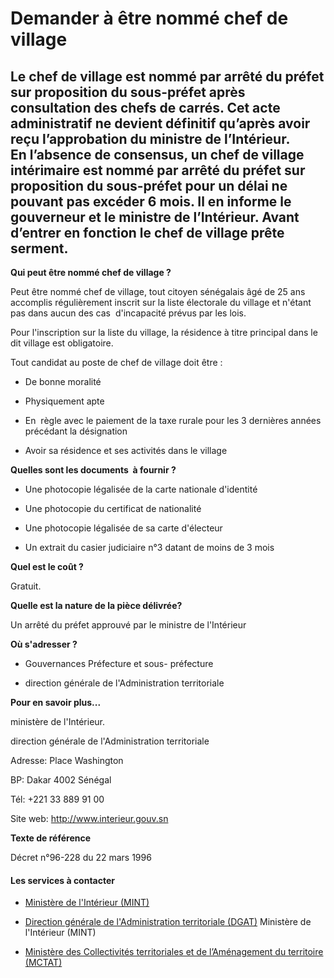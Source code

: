 # Demander à être nommé chef de village

Le chef de village est nommé par arrêté du préfet sur proposition du sous-préfet après consultation des chefs de carrés. Cet acte administratif ne devient définitif qu’après avoir reçu l’approbation du ministre de l’Intérieur.  
En l’absence de consensus, un chef de village intérimaire est nommé par arrêté du préfet sur proposition du sous-préfet pour un délai ne pouvant pas excéder 6 mois. Il en informe le gouverneur et le ministre de l’Intérieur. Avant d’entrer en fonction le chef de village prête serment.
---------------------------------------------------------------------------------------------------------------------------------------------------------------------------------------------------------------------------------------------------------------------------------------------------------------------------------------------------------------------------------------------------------------------------------------------------------------------------------------------------------------------------------

**Qui peut être nommé chef de village ?**

Peut être nommé chef de village, tout citoyen sénégalais âgé de 25 ans accomplis régulièrement inscrit sur la liste électorale du village et n'étant pas dans aucun des cas  d'incapacité prévus par les lois.

Pour l'inscription sur la liste du village, la résidence à titre principal dans le dit village est obligatoire.

Tout candidat au poste de chef de village doit être :

*   De bonne moralité  
    
*   Physiquement apte  
    
*   En  règle avec le paiement de la taxe rurale pour les 3 dernières années précédant la désignation  
    
*   Avoir sa résidence et ses activités dans le village 

**Quelles sont les documents  à fournir ?** 

*   Une photocopie légalisée de la carte nationale d'identité  
    
*   Une photocopie du certificat de nationalité  
    
*   Une photocopie légalisée de sa carte d'électeur  
    
*   Un extrait du casier judiciaire n°3 datant de moins de 3 mois

**Quel est le coût ?**

Gratuit.

**Quelle est la nature de la pièce délivrée?**  
  
Un arrêté du préfet approuvé par le ministre de l'Intérieur  
  
**Où s'adresser ?**  

*   Gouvernances Préfecture et sous- préfecture  
    

*   direction générale de l'Administration territoriale  
    

**Pour en savoir plus...**

ministère de l'Intérieur.

direction générale de l'Administration territoriale  

Adresse: Place Washington

BP: Dakar 4002 Sénégal

Tél: +221 33 889 91 00

Site web: http://www.interieur.gouv.sn

**Texte de référence**

Décret n°96-228 du 22 mars 1996

#### Les services à contacter

*   [Ministère de l'Intérieur (MINT)](../../../services/ministere-de-linterieur-mint.md)
*   [Direction générale de l'Administration territoriale (DGAT)](../../../services/direction-generale-de-ladministration-territoriale-dgat.md) Ministère de l'Intérieur (MINT)  
    
*   [Ministère des Collectivités territoriales et de l’Aménagement du territoire (MCTAT)](../../../services/ministere-des-collectivites-territoriales-et-de-lamenagement-du-territoire-mctat.md)